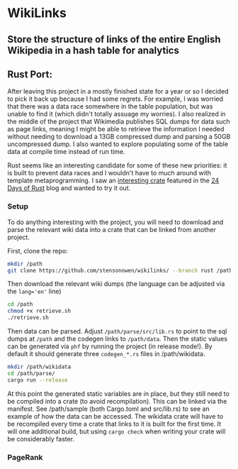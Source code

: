 # WikiLinks
## Store the structure of links of the entire English Wikipedia in a hash table for analytics

## Rust Port:

After leaving this project in a mostly finished state for a year or so I decided to pick it back up because I had some regrets. For example, I was worried that there was a data race somewhere in the table population, but was unable to find it (which didn't totally assuage my worries). I also realized in the middle of the project that Wikimedia publishes SQL dumps for data such as page links, meaning I might be able to retrieve the information I needed without needing to download a 13GB compressed dump and parsing a 50GB uncompressed dump. I also wanted to explore populating some of the table data at compile time instead of run time. 

Rust seems like an interesting candidate for some of these new priorities: it is built to prevent data races and I wouldn't have to much around with template metaprogramming. I saw an [interesting crate](https://crates.io/crates/phf) featured in the [24 Days of Rust](https://siciarz.net/) blog and wanted to try it out.

### Setup

To do anything interesting with the project, you will need to download and parse the relevant wiki data into a crate that can be linked from another project.

First, clone the repo: 
```sh
mkdir /path 
git clone https://github.com/stensonowen/wikilinks/ --branch rust /path
```

Then download the relevant wiki dumps (the language can be adjusted via the `lang='en'` line)
```sh
cd /path
chmod +x retrieve.sh
./retrieve.sh
```

Then data can be parsed. Adjust `/path/parse/src/lib.rs` to point to the sql dumps at `/path` and the codegen links to `/path/data`. Then the static values can be generated via `phf` by running the project (in release mode!). By default it should generate three `codegen_*.rs` files in /path/wikidata.
```sh
mkdir /path/wikidata
cd /path/parse/
cargo run --release
```

At this point the generated static variables are in place, but they still need to be compiled into a crate (to avoid recompilation). This can be linked via the manifest. See /path/sample (both Cargo.toml and src/lib.rs) to see an example of how the data can be accessed. The wikidata crate will have to be recompiled every time a crate that links to it is built for the first time. It will one additional build, but using `cargo check` when writing your crate will be considerably faster.


### PageRank

